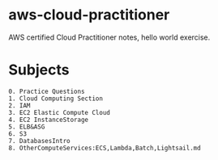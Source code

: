 # aws-cloud-practitioner
AWS certified Cloud Practitioner notes, hello world exercise.

# Subjects

```
0. Practice Questions 
1. Cloud Computing Section 
2. IAM 
3. EC2 Elastic Compute Cloud
4. EC2 InstanceStorage
5. ELB&ASG
6. S3
7. DatabasesIntro
8. OtherComputeServices:ECS,Lambda,Batch,Lightsail.md

```


